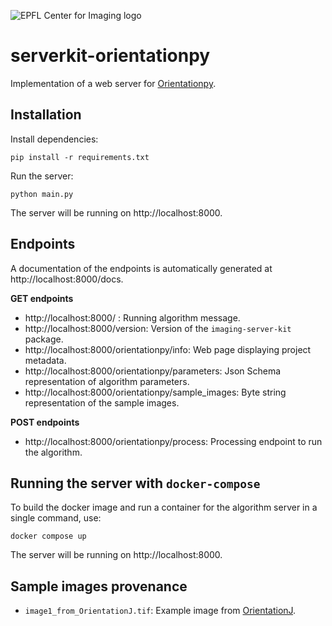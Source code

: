 ![EPFL Center for Imaging logo](https://imaging.epfl.ch/resources/logo-for-gitlab.svg)
# serverkit-orientationpy

Implementation of a web server for [Orientationpy](https://gitlab.com/epfl-center-for-imaging/orientationpy).

## Installation

Install dependencies:

```
pip install -r requirements.txt
```

Run the server:

```
python main.py
```

The server will be running on http://localhost:8000.

## Endpoints

A documentation of the endpoints is automatically generated at http://localhost:8000/docs.

**GET endpoints**

- http://localhost:8000/ : Running algorithm message.
- http://localhost:8000/version: Version of the `imaging-server-kit` package.
- http://localhost:8000/orientationpy/info: Web page displaying project metadata.
- http://localhost:8000/orientationpy/parameters: Json Schema representation of algorithm parameters.
- http://localhost:8000/orientationpy/sample_images: Byte string representation of the sample images.

**POST endpoints**

- http://localhost:8000/orientationpy/process: Processing endpoint to run the algorithm.

## Running the server with `docker-compose`

To build the docker image and run a container for the algorithm server in a single command, use:

```
docker compose up
```

The server will be running on http://localhost:8000.

## Sample images provenance

- `image1_from_OrientationJ.tif`: Example image from [OrientationJ](https://bigwww.epfl.ch/demo/orientationj/).
